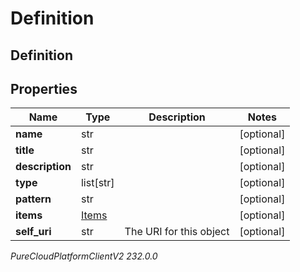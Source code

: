 # Definition

## Definition

## Properties

|Name | Type | Description | Notes|
|------------ | ------------- | ------------- | -------------|
| **name** | str |  | [optional] |
| **title** | str |  | [optional] |
| **description** | str |  | [optional] |
| **type** | list[str] |  | [optional] |
| **pattern** | str |  | [optional] |
| **items** | [Items](Items) |  | [optional] |
| **self_uri** | str | The URI for this object | [optional] |



_PureCloudPlatformClientV2 232.0.0_
